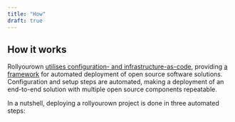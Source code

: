 ```yaml
---
title: "How"
draft: true
---
```


## How it works

Rollyourown [utilises configuration- and infrastructure-as-code](/rollyourown/how_to_use/deploy/#introduction), providing [a framework](/collaborate/project_and_module_development/general_architecture/) for automated deployment of open source software solutions. Configuration and setup steps are automated, making a deployment of an end-to-end solution with multiple open source components repeatable.

In a nutshell, deploying a rollyourown project is done in three automated steps:
